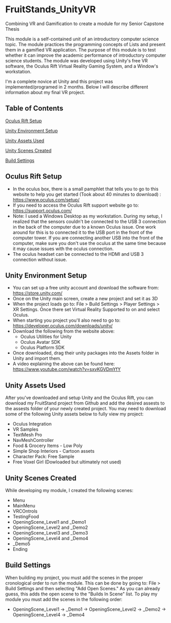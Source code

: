 # FruitStands_UnityVR

Combining VR and Gamification to create a module for my Senior Capstone Thesis

This module is a self-contained unit of an introductory computer science topic. The module practices the programming concepts of Lists and present them in a gamified VR application. The purpose of this module is to test whether it can improve the academic performance of introductory computer science students. The module was developed using Unity's free VR software, the Oculus Rift Virtual Reality Gaming System, and a Window's workstation.

I'm a complete novice at Unity and this project was implemented/programed in 2 months. Below I will describe different information about my final VR project.

## Table of Contents  
[Oculus Rift Setup](#oculus-rift-setup)

[Unity Environment Setup](#unity-environment-setup)

[Unity Assets Used](#unity-assets-used)

[Unity Scenes Created](#unity-scenes-created)

[Build Settings](#build-settings)

## Oculus Rift Setup

- In the oculus box, there is a small pamphlet that tells you to go to this website to help you get started (Took about 40 minutes to       download) : https://www.oculus.com/setup/
- If you need to access the Oculus Rift support website go to: https://support.oculus.com/
- Note: I used a Windows Desktop as my workstation. During my setup, I realized that the sensors couldn't be connected to the USB 3         connection in the back of the computer due to a known Oculus issue. One work around for this is to connected it to the USB port in the     front of the computer tower. If you are connecting another USB into the front of the computer, make sure you don't use the oculus at the   same time because it may cause issues with the oculus connection.
- The oculus headset can be connected to the HDMI and USB 3 connection without issue.

## Unity Environment Setup

- You can set up a free unity account and download the software from: https://store.unity.com/
- Once on the Unity main screen, create a new project and set it as 3D
- When the project loads go to: File > Build Settings > Player Settings > XR Settings. Once there set Virtual Reality Supported to on and   select Oculus.
- When starting you project you'll also need to go to: https://developer.oculus.com/downloads/unity/
- Download the following from the website above: 
  - Oculus Utilities for Unity
  - Oculus Avatar SDK
  - Oculus Platform SDK
- Once downloaded, drag their unity packages into the Assets folder in Unity and import them.
- A video explaining the above can be found here: https://www.youtube.com/watch?v=sxvKGVDmYfY

## Unity Assets Used

After you've downloaded and setup Unity and the Oculus Rift, you can download my FruitStand project from Github and add the desired assests to the assests folder of your newly created project. You may need to download some of the following Unity assets below to fully view my project:
  - Oculus Integration
  - VR Samples
  - TextMesh Pro
  - NavMeshController
  - Food & Grocery Items - Low Poly
  - Simple Shop Interiors - Cartoon assets
  - Character Pack: Free Sample
  - Free Voxel Girl (Dowloaded but ultimately not used)

## Unity Scenes Created

While developing my module, I created the following scenes:
  - Menu
  - MainMenu
  - VRCOntrols
  - TestingFood
  - OpeningScene_Level1 and _Demo1
  - OpeningScene_Level2 and _Demo2
  - OpeningScene_Level3 and _Demo3
  - OpeningScene_Level4 and _Demo4
  - _Demo5
  - Ending

## Build Settings

When building my project, you must add the scenes in the proper cronological order to run the module. This can be done by going to: File > Build Settings and then selecting "Add Open Scenes." As you can already guess, this adds the open scene to the "Builds In Scene" list. To play my module you must add the scenes in the following order: 
  - OpeningScene_Level1 -> _Demo1 -> OpeningScene_Level2 -> _Demo2 -> OpeningScene_Level4 -> _Demo4

    
